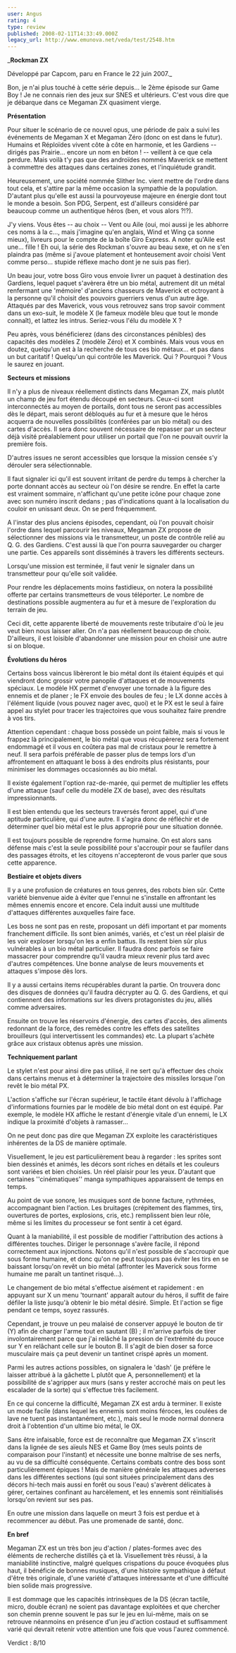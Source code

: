 ```yaml
---
user: Angus
rating: 4
type: review
published: 2008-02-11T14:33:49.000Z
legacy_url: http://www.emunova.net/veda/test/2548.htm
---
```

_**Rockman ZX**  

  

Développé par Capcom, paru en France le 22 juin 2007\._  

  

  

Bon, je n'ai plus touché à cette série depuis... le 2ème épisode sur Game Boy ! Je ne connais rien des jeux sur SNES et ultérieurs. C'est vous dire que je débarque dans ce Megaman ZX quasiment vierge.  

  

**Présentation**  

  

Pour situer le scénario de ce nouvel opus, une période de paix a suivi les événements de Megaman X et Megaman Zéro (donc on est dans le futur). Humains et Réploïdes vivent côte à côte en harmonie, et les Gardiens -- dirigés pas Prairie... encore un nom en béton ! -- veillent à ce que cela perdure. Mais voilà t'y pas que des androïdes nommés Maverick se mettent à commettre des attaques dans certaines zones, et l'inquiétude grandit.  

Heureusement, une société nommée Slither Inc. vient mettre de l'ordre dans tout cela, et s'attire par la même occasion la sympathie de la population. D'autant plus qu'elle est aussi la pourvoyeuse majeure en énergie dont tout le monde a besoin. Son PDG, Serpent, est d'ailleurs considéré par beaucoup comme un authentique héros (ben, et vous alors ?!?).  

  

J'y viens. Vous êtes -- au choix -- Vent ou Aile (oui, moi aussi je les abhorre ces noms à la c..., mais j'imagine qu'en anglais, Wind et Wing ça sonne mieux), livreurs pour le compte de la boîte Giro Express. A noter qu'Aile est une... fille ! Eh oui, la série des Rockman s'ouvre au beau sexe, et on ne s'en plaindra pas (même si j'avoue platement et honteusement avoir choisi Vent comme perso... stupide réflexe macho dont je ne suis pas fier).  

  

Un beau jour, votre boss Giro vous envoie livrer un paquet à destination des Gardiens, lequel paquet s'avèrera être un bio métal, autrement dit un métal renfermant une 'mémoire' d'anciens chasseurs de Maverick et octroyant à la personne qu'il choisit des pouvoirs guerriers venus d'un autre âge. Attaqués par des Maverick, vous vous retrouvez sans trop savoir comment dans un exo-suit, le modèle X (le fameux modèle bleu que tout le monde connaît), et lattez les intrus. Seriez-vous l'élu du modèle X ?  

Peu après, vous bénéficierez (dans des circonstances pénibles) des capacités des modèles Z (modèle Zéro) et X combinés. Mais vous vous en doutez, quelqu'un est à la recherche de tous ces bio métaux... et pas dans un but caritatif ! Quelqu'un qui contrôle les Maverick. Qui ? Pourquoi ? Vous le saurez en jouant.  

  

**Secteurs et missions**  

  

Il n'y a plus de niveaux réellement distincts dans Megaman ZX, mais plutôt un champ de jeu fort étendu découpé en secteurs. Ceux-ci sont interconnectés au moyen de portails, dont tous ne seront pas accessibles dès le départ, mais seront débloqués au fur et à mesure que le héros acquerra de nouvelles possibilités (conférées par un bio métal) ou des cartes d'accès. Il sera donc souvent nécessaire de repasser par un secteur déjà visité préalablement pour utiliser un portail que l'on ne pouvait ouvrir la première fois.  

D'autres issues ne seront accessibles que lorsque la mission censée s'y dérouler sera sélectionnable.  

Il faut signaler ici qu'il est souvent irritant de perdre du temps à chercher la porte donnant accès au secteur où l'on désire se rendre. En effet la carte est vraiment sommaire, n'affichant qu'une petite icône pour chaque zone avec son numéro inscrit dedans ; pas d'indications quant à la localisation du couloir en unissant deux. On se perd fréquemment.  

  

A l'instar des plus anciens épisodes, cependant, où l'on pouvait choisir l'ordre dans lequel parcourir les niveaux, Megaman ZX propose de sélectionner des missions via le transmetteur, un poste de contrôle relié au Q. G. des Gardiens. C'est aussi là que l'on pourra sauvegarder ou charger une partie. Ces appareils sont disséminés à travers les différents secteurs.  

Lorsqu'une mission est terminée, il faut venir le signaler dans un transmetteur pour qu'elle soit validée.  

  

Pour rendre les déplacements moins fastidieux, on notera la possibilité offerte par certains transmetteurs de vous téléporter. Le nombre de destinations possible augmentera au fur et à mesure de l'exploration du terrain de jeu.  

  

Ceci dit, cette apparente liberté de mouvements reste tributaire d'où le jeu veut bien nous laisser aller. On n'a pas réellement beaucoup de choix. D'ailleurs, il est loisible d'abandonner une mission pour en choisir une autre si on bloque.  

  

**Évolutions du héros**  

  

Certains boss vaincus libèreront le bio métal dont ils étaient équipés et qui viendront donc grossir votre panoplie d'attaques et de mouvements spéciaux. Le modèle HX permet d'envoyer une tornade à la figure des ennemis et de planer ; le FX envoie des boules de feu ; le LX donne accès à l'élément liquide (vous pouvez nager avec, quoi) et le PX est le seul à faire appel au stylet pour tracer les trajectoires que vous souhaitez faire prendre à vos tirs.  

Attention cependant : chaque boss possède un point faible, mais si vous le frappez là principalement, le bio métal que vous récupèrerez sera fortement endommagé et il vous en coûtera pas mal de cristaux pour le remettre à neuf. Il sera parfois préférable de passer plus de temps lors d'un affrontement en attaquant le boss à des endroits plus résistants, pour minimiser les dommages occasionnés au bio métal.  

Il existe également l'option raz-de-marée, qui permet de multiplier les effets d'une attaque (sauf celle du modèle ZX de base), avec des résultats impressionnants.  

  

Il est bien entendu que les secteurs traversés feront appel, qui d'une aptitude particulière, qui d'une autre. Il s'agira donc de réfléchir et de déterminer quel bio métal est le plus approprié pour une situation donnée.  

  

Il est toujours possible de reprendre forme humaine. On est alors sans défense mais c'est la seule possibilité pour s'accroupir pour se faufiler dans des passages étroits, et les citoyens n'accepteront de vous parler que sous cette apparence.  

  

**Bestiaire et objets divers**  

  

Il y a une profusion de créatures en tous genres, des robots bien sûr. Cette variété bienvenue aide à éviter que l'ennui ne s'installe en affrontant les mêmes ennemis encore et encore. Cela induit aussi une multitude d'attaques différentes auxquelles faire face.  

Les boss ne sont pas en reste, proposant un défi important et par moments franchement difficile. Ils sont bien animés, variés, et c'est un réel plaisir de les voir exploser lorsqu'on les a enfin battus. Ils restent bien sûr plus vulnérables à un bio métal particulier. Il faudra donc parfois se faire massacrer pour comprendre qu'il vaudra mieux revenir plus tard avec d'autres compétences. Une bonne analyse de leurs mouvements et attaques s'impose dès lors.  

  

Il y a aussi certains items récupérables durant la partie. On trouvera donc des disques de données qu'il faudra décrypter au Q. G. des Gardiens, et qui contiennent des informations sur les divers protagonistes du jeu, alliés comme adversaires.  

Ensuite on trouve les réservoirs d'énergie, des cartes d'accès, des aliments redonnant de la force, des remèdes contre les effets des satellites brouilleurs (qui intervertissent les commandes) etc. La plupart s'achète grâce aux cristaux obtenus après une mission.  

  

**Techniquement parlant**  

  

Le stylet n'est pour ainsi dire pas utilisé, il ne sert qu'à effectuer des choix dans certains menus et à déterminer la trajectoire des missiles lorsque l'on revêt le bio métal PX.  

L'action s'affiche sur l'écran supérieur, le tactile étant dévolu à l'affichage d'informations fournies par le modèle de bio métal dont on est équipé. Par exemple, le modèle HX affiche le restant d'énergie vitale d'un ennemi, le LX indique la proximité d'objets à ramasser...  

On ne peut donc pas dire que Megaman ZX exploite les caractéristiques inhérentes de la DS de manière optimale.  

  

Visuellement, le jeu est particulièrement beau à regarder : les sprites sont bien dessinés et animés, les décors sont riches en détails et les couleurs sont variées et bien choisies. Un réel plaisir pour les yeux. D'autant que certaines ''cinématiques'' manga sympathiques apparaissent de temps en temps.  

  

Au point de vue sonore, les musiques sont de bonne facture, rythmées, accompagnant bien l'action. Les bruitages (crépitement des flammes, tirs, ouvertures de portes, explosions, cris, etc.) remplissent bien leur rôle, même si les limites du processeur se font sentir à cet égard.  

  

Quant à la maniabilité, il est possible de modifier l'attribution des actions à différentes touches. Diriger le personnage s'avère facile, il répond correctement aux injonctions. Notons qu'il n'est possible de s'accroupir que sous forme humaine, et donc qu'on ne peut toujours pas éviter les tirs en se baissant lorsqu'on revêt un bio métal (affronter les Maverick sous forme humaine me paraît un tantinet risqué...).  

Le changement de bio métal s'effectue aisément et rapidement : en appuyant sur X un menu 'tournant' apparaît autour du héros, il suffit de faire défiler la liste jusqu'à obtenir le bio métal désiré. Simple. Et l'action se fige pendant ce temps, soyez rassurés.  

Cependant, je trouve un peu malaisé de conserver appuyé le bouton de tir (Y) afin de charger l'arme tout en sautant (B) ; il m'arrive parfois de tirer involontairement parce que j'ai relâché la pression de l'extrémité du pouce sur Y en relâchant celle sur le bouton B. Il s'agit de bien doser sa force musculaire mais ça peut devenir un tantinet crispé après un moment.  

Parmi les autres actions possibles, on signalera le 'dash' (je préfère le laisser attribué à la gâchette L plutôt que A, personnellement) et la possibilité de s'agripper aux murs (sans y rester accroché mais on peut les escalader de la sorte) qui s'effectue très facilement.  

  

En ce qui concerne la difficulté, Megaman ZX est ardu à terminer. Il existe un mode facile (dans lequel les ennemis sont moins féroces, les coulées de lave ne tuent pas instantanément, etc.), mais seul le mode normal donnera droit à l'obtention d'un ultime bio métal, le OX.  

Sans être infaisable, force est de reconnaître que Megaman ZX s'inscrit dans la lignée de ses aïeuls NES et Game Boy (mes seuls points de comparaison pour l'instant) et nécessite une bonne maîtrise de ses nerfs, au vu de sa difficulté conséquente. Certains combats contre des boss sont particulièrement épiques ! Mais de manière générale les attaques adverses dans les différentes sections (qui sont situées principalement dans des décors hi-tech mais aussi en forêt ou sous l'eau) s'avèrent délicates à gérer, certaines confinant au harcèlement, et les ennemis sont réinitialisés lorsqu'on revient sur ses pas.  

En outre une mission dans laquelle on meurt 3 fois est perdue et à recommencer au début. Pas une promenade de santé, donc.  

  

**En bref**  

  

Megaman ZX est un très bon jeu d'action / plates-formes avec des éléments de recherche distillés çà et là. Visuellement très réussi, à la maniabilité instinctive, malgré quelques crispations du pouce évoquées plus haut, il bénéficie de bonnes musiques, d'une histoire sympathique à défaut d'être très originale, d'une variété d'attaques intéressante et d'une difficulté bien solide mais progressive.  

Il est dommage que les capacités intrinsèques de la DS (écran tactile, micro, double écran) ne soient pas davantage exploitées et que chercher son chemin prenne souvent le pas sur le jeu en lui-même, mais on se retrouve néanmoins en présence d'un jeu d'action costaud et suffisamment varié qui devrait retenir votre attention une fois que vous l'aurez commencé.  

  

Verdict : 8/10